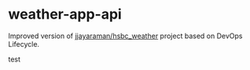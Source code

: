 # weather-app-api

Improved version of [jjayaraman/hsbc_weather](https://github.com/jjayaraman/hsbc_weather) project based on DevOps Lifecycle.

test
